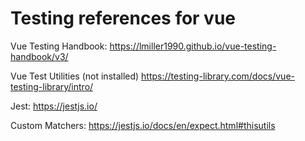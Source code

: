 # Testing references for vue

Vue Testing Handbook: https://lmiller1990.github.io/vue-testing-handbook/v3/

Vue Test Utilities (not installed)
https://testing-library.com/docs/vue-testing-library/intro/

Jest:
https://jestjs.io/

Custom Matchers:
https://jestjs.io/docs/en/expect.html#thisutils
